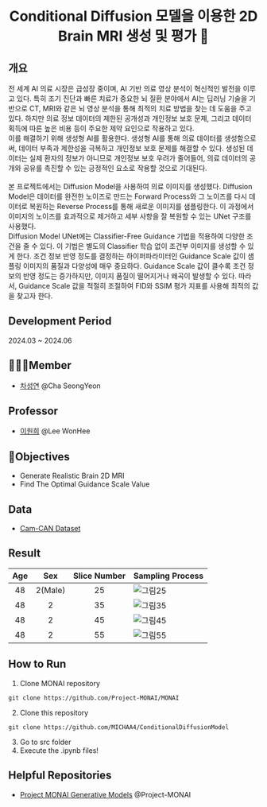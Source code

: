 <h1 align='center'>Conditional Diffusion 모델을 이용한 2D Brain MRI 생성 및 평가 🧠</h1>

## 개요

전 세계 AI 의료 시장은 급성장 중이며, AI 기반 의료 영상 분석이 혁신적인 발전을 이루고 있다. 특히 조기 진단과 빠른 치료가 중요한 뇌 질환 분야에서 AI는 딥러닝 기술을 기반으로 CT, MRI와 같은 뇌 영상 분석을 통해 최적의 치료 방법을 찾는 데 도움을 주고 있다. 하지만 의료 정보 데이터의 제한된 공개성과 개인정보 보호 문제, 그리고 데이터 획득에 따른 높은 비용 등이 주요한 제약 요인으로 작용하고 있다.<br/>이를 해결하기 위해 생성형 AI를 활용한다. 생성형 AI를 통해 의료 데이터를 생성함으로써, 데이터 부족과 제한성을 극복하고 개인정보 보호 문제를 해결할 수 있다. 생성된 데이터는 실제 환자의 정보가 아니므로 개인정보 보호 우려가 줄어들어, 의료 데이터의 공개와 공유를 촉진할 수 있는 긍정적인 요소로 작용할 것으로 기대된다.<br/><br/>본 프로젝트에서는 Diffusion Model을 사용하여 의료 이미지를 생성했다. Diffusion Model은 데이터를 완전한 노이즈로 만드는 Forward Process와 그 노이즈를 다시 데이터로 복원하는 Reverse Process를 통해 새로운 이미지를 샘플링한다. 이 과정에서 이미지의 노이즈를 효과적으로 제거하고 세부 사항을 잘 복원할 수 있는 UNet 구조를 사용했다.<br/>Diffusion Model UNet에는 Classifier-Free Guidance 기법을 적용하여 다양한 조건을 줄 수 있다. 이 기법은 별도의 Classifier 학습 없이 조건부 이미지를 생성할 수 있게 한다. 조건 정보 반영 정도를 결정하는 하이퍼파라미터인 Guidance Scale 값이 샘플링 이미지의 품질과 다양성에 매우 중요하다. Guidance Scale 값이 클수록 조건 정보의 반영 정도는 증가하지만, 이미지 품질이 떨어지거나 왜곡이 발생할 수 있다. 따라서, Guidance Scale 값을 적절히 조절하여 FID와 SSIM 평가 지표를 사용해 최적의 값을 찾고자 한다.


## Development Period
2024.03 ~ 2024.06

## 👩🏻‍💻Member
<ul>
  <li><a href="https://github.com/ChaSeongYeon">차성연</a> @Cha SeongYeon</li>
</ul>

## Professor
<ul>
 <li><a href="https://wonhee-lee.github.io/">이원희</a> @Lee WonHee</li>
</ul>

## 📌Objectives
<ul>
 <li>Generate Realistic Brain 2D MRI</li>
 <li>Find The Optimal Guidance Scale Value</li>
</ul>

## Data
<ul>
  <li><a href="https://camcan-archive.mrc-cbu.cam.ac.uk/dataaccess/">Cam-CAN Dataset</a></li>
</ul>

## Result
|Age|Sex|Slice Number|Sampling Process|
|:-:|:-:|:----------:|----------------|
|48|2(Male)|25|![그림25](https://github.com/MICHAA4/Conditional_Diffusion_Model/assets/172036158/4a73accd-655d-4e7e-939e-e08014da5e9c)|
|48|2|35|![그림35](https://github.com/MICHAA4/Conditional_Diffusion_Model/assets/172036158/cce583ad-5081-4349-a8e4-469995d31809)|
|48|2|45|![그림45](https://github.com/MICHAA4/Conditional_Diffusion_Model/assets/172036158/85939030-7bfc-4f93-8527-544937e2b8b2)|
|48|2|55|![그림55](https://github.com/MICHAA4/Conditional_Diffusion_Model/assets/172036158/bc72a406-c928-460c-8a10-b8059c24682a)|

## How to Run
1. Clone MONAI repository
```
git clone https://github.com/Project-MONAI/MONAI
```
2. Clone this repository
```
git clone https://github.com/MICHAA4/ConditionalDiffusionModel
```
3. Go to src folder
4. Execute the .ipynb files!

## Helpful Repositories
<ul>
  <li><a href="https://github.com/Project-MONAI/GenerativeModels">Project MONAI Generative Models</a> @Project-MONAI</li>
</ul>
